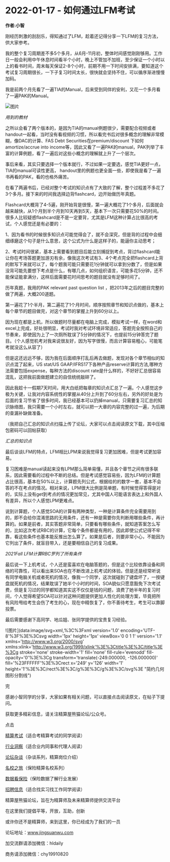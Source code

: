 # 2022-01-17 - 如何通过LFM考试

**作者:小智**

刚经历刺激的刮刮乐，得知通过了LFM，趁着还记得分享一下LFM的复习方法，供大家参考。

我的整个复习周期差不多5个多月，从6月-11月初，整体时间感觉刚刚够用。工作日一般会利用中午休息时间看半个小时，晚上不管加不加班，至少保证一个小时以上的看书时间，周末每天保证2-8个小时，前期不用一下时间安排满，要知道这个考试复习周期很长，一下子复习时间太长，很快就会坚持不住，可以循序渐进慢慢加码。

我是前两个月先看了一遍TIA的Manual，后来受到同伴的安利，又花一个多月看了一遍PAK的Manual。

![图片](https://mmbiz.qpic.cn/mmbiz_png/PVTr5cqOmdtvufiasibaEqEb1PSboyM7iajXcDauibYMXk1MkrsDvcUOQG5XOVa7Olq9Jj50sjgOUWPzHpttHUbsJQ/640?wx_fmt=png&tp=webp&wxfrom=5&wx_lazy=1)

*用到的教材*

之所以会看了两个版本的，是因为TIA的manual例题很少，需要配合视频或者handout一起看，当时没有看视频的习惯，所以看完书后对很多概念的理解非常模糊，像DAC的计算、FAS Debt Securities在premium/discount 下如何amortize/accrue into income等，因此又看了一遍PAK的manual，PAK列举了丰富的计算例题，看了一遍后对这些小概念的理解就上升了一个层次。

事后来看，其实只要选择一个版本就行，不过如果一定要选，感觉TIA更好一点，TIA的manual可读性更高， handout里的例题也更全面一些，即使我是看了一遍书再看的PAK，看的也格外痛苦。

在看了两遍书后，已经对整个考试的知识点有了大致的了解，整个过程差不多花了3个多月。接下来的时间我选择边背flashcard，边开始做历年真题。

Flashcard大概背了4-5遍，刚开始背是很慢，第一遍大概花了1个多月，后面就会越来越快，从1个月到半个月到10天再到5天，基本下一次只需要花50%的时间。很多人比较疑惑flashcard是不是一定要背，尤其是LFM这种计算占比很高的考试，个人感觉还是有必要的：

1、因为看书的时候很多知识点可能觉得会了，就不会深究，但是背的过程中会细细琢磨这个句子是什么意思，这个公式为什么是这样子的，能逼你主动思考；

2、考试时间很紧，基本上需要看到题目后能立刻捕捉到考点，背过flashcard能让你在考场答题更加游刃有余，像我这次考试有3、4个考点完全把flashcard上背的默写下来就可以了，每个题我可能只需要花1分钟就可以拿到分数了，但是如果没背可能先要想下考点是什么，有哪几点，如何组织语言，可能多花5分钟，还不能保证能拿满分，这样后面需要花时间思考的题目就没有足够时间了。

历年真题，我用的PAK relevant past question list ，把2013年之后的题目完整的做了两遍，大概200道题。

第一遍花了1个半月，第二遍花了1个月时间，顺序按照章节和知识点做的，基本上每个章节的题目做完，对这个章节的掌握上升到60分以上。

因为现在都是上机，所以做题时尽量都在电脑上完成，模拟考试一样，在word和excel上完成，好处很明显，考试时我对考试环境非常适应，答题完全按照自己的节奏来，即使因为上了一次厕所耽误了5分钟的情况下，也提前15分钟答完了题目。（个人感觉机考对我来说很友好，因为写字很慢，而且计算容易粗心，可能笔考就没这么从容了）

但是这还远远不够，因为我在后面顺序打乱后再去做题，发现对各个章节相似的知识点混了起来，US stat/US GAAP/IFRS17下各种产品reserve计算的方法,哪种方法需要包括expense，每种方法的discount rate是什么样的，不好好汇总很容易混乱，这把我前面做题建立的自信统统敲碎了。

因此我趁十一假期7天时间，用大白纸把每章的知识点汇总了一遍。个人感觉这步极为关键，让我对内容系统性的掌握从40分上升到了60分左右，另外的好处是为后面的复习节省了很多时间，我已经基本可以扔掉manual，只需要复习汇总的知识脉络图，我只需要一个小时左右，就可以把一大章的内容完整的过一遍，为后期的查漏补缺做准备。

（我把自己汇总的知识点扫描上传了论坛，大家可以点击阅读原文下载，其中压缩包密码可以回帖获取）


*汇总的知识点*

最后谈谈LFM的特点，LFM相比LPM来说我觉得复习更加困难，但是考试更加容易。

复习困难是manual读起来没有LPM那么简单易懂，并且各个章节之间有很多联系，因此需要看的过程中不断的总结。但是考试感觉容易些，因为LFM的计算题占比很高，基本在50%以上，计算题先列公式，根据给的的数字一套，基本不会答的不在考点的情况。相对来说，LPM很大比例是简单题，有时候觉得答得是对的，实际上没有get到考点的情况更加常见，尤其中国人可能语言表达上和外国人有差异，所以个人感觉LPM更难点。

说到计算题，个人感觉SOA的计算有两种类型，一种是计算条件完全需要用到的，即不会给你混淆思路的无用条件，还有一种是需要你先判断用哪些条件，再计算的。如果是前者，其实答题非常简单，只要看有哪些条件，就知道答案怎么写的，比如这次考试RBC的计算，它每个条件都是有用的，因此即使公式记得不牢靠，看这些条件也基本能反推出怎么算了。如果是后者，则要非常小心，不能因为它列出了条件，就盲目带入，还是要相信自己的复习成果。


*2021Fall LFM计算RBC罗列了所有条件*

最后说一下上机考试，个人还是蛮喜欢在电脑答题的，但是这个比较依靠设备和网络的可靠性，可以看出来SOA也在不断改进上机考试的体验。但是还是经常听说有同学电脑关机或者死机的情况，像我一个同学，这次就碰到了键盘坏了，一按键盘就死机的情况，结果耽误了她半个小时的时间，SOA貌似只愿意豁免下次考试费，但是复习过的同学都知道其实这不仅仅是钱的问题，浪费了她半年的复习时间，个人觉得希望SOA可以针对这种问题提供更加人性化的处理方案，毕竟把所有风险甩给考生会伤了考生的心，现在中精恢复了，你不善待考生，考生可以靠脚投票。

最后需要感谢下高同学、地瓜姐、张同学提供的宝贵复习经验。

![图片](data:image/svg+xml,%3C%3Fxml version='1.0' encoding='UTF-8'%3F%3E%3Csvg width='1px' height='1px' viewBox='0 0 1 1' version='1.1' xmlns='http://www.w3.org/2000/svg' xmlns:xlink='http://www.w3.org/1999/xlink'%3E%3Ctitle%3E%3C/title%3E%3Cg stroke='none' stroke-width='1' fill='none' fill-rule='evenodd' fill-opacity='0'%3E%3Cg transform='translate(-249.000000, -126.000000)' fill='%23FFFFFF'%3E%3Crect x='249' y='126' width='1' height='1'%3E%3C/rect%3E%3C/g%3E%3C/g%3E%3C/svg%3E "简约几何图形分割线")

完

感谢小智同学的分享，大家如果有相关问题，可以直接点击阅读原文，在帖子下提问。

获取更多精彩信息，请关注精算屋熊猫论坛/公众号。


点击

[精算考试](https://mp.weixin.qq.com/mp/appmsgalbum?__biz=MzIyMjA5MzUwMg==&action=getalbum&album_id=1466144252454764546#wechat_redirect)（适合考精算考试的同学阅读）

[行业洞察](https://mp.weixin.qq.com/mp/appmsgalbum?__biz=MzIyMjA5MzUwMg==&action=getalbum&album_id=1466140974488748032#wechat_redirect)（适合业内同事和代理人阅读）

[论坛杂谈](https://mp.weixin.qq.com/mp/appmsgalbum?__biz=MzIyMjA5MzUwMg==&action=getalbum&album_id=1466151460148084736#wechat_redirect)（杂谈系列，精算岗位介绍）

[名校之旅](https://mp.weixin.qq.com/mp/appmsgalbum?__biz=MzIyMjA5MzUwMg==&action=getalbum&album_id=1466147283460161538#wechat_redirect)（保险精算名校系列）

[数据看保险](https://mp.weixin.qq.com/mp/appmsgalbum?__biz=MzIyMjA5MzUwMg==&action=getalbum&album_id=2002358913534328835#wechat_redirect)（保险数据了解行业发展）

[招聘信息](https://mp.weixin.qq.com/mp/appmsgalbum?__biz=MzIyMjA5MzUwMg==&action=getalbum&album_id=1466154141080092675#wechat_redirect)（适合找实习找工作同学阅读）

精算屋熊猫论坛，旨在为精算师及未来精算师提供交流平台

在这里我们提倡平等，开放，互助，创新

或许你还不是精算师，来到这里，你已经成为了我们的一员

论坛地址：www.jingsuanwu.com

加交流群请添加微信：hldaily

商务请添加微信：chy19910820